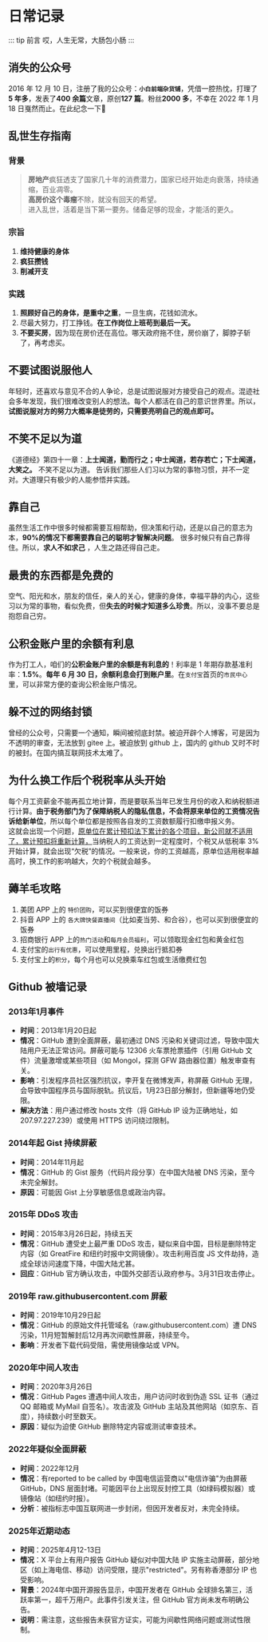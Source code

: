 # 日常记录

::: tip 前言
哎，人生无常，大肠包小肠
:::

## 消失的公众号

2016 年 12 月 10 日，注册了我的公众号：**`小白前端杂货铺`**，凭借一腔热忱，打理了**5 年多**，发表了**400 余篇**文章，原创**127 篇**。粉丝**2000 多**，不幸在 2022 年 1 月 18 日戛然而止。在此纪念一下:pray:
<img :src="$withBase('/life/l1.png')" class="medium-zoom-image"/>

## 乱世生存指南

### 背景

> **房地产**疯狂透支了国家几十年的消费潜力，国家已经开始走向衰落，持续通缩，百业凋零。  
> **高房价这个毒瘤**不除，就没有回天的希望。  
> 进入乱世，活着是当下第一要务。储备足够的现金，才能活的更久。

### 宗旨

1. **维持健康的身体**
2. **疯狂攒钱**
3. **削减开支**

### 实践

1. **照顾好自己的身体，是重中之重**，一旦生病，花钱如流水。
2. 尽最大努力，打工挣钱。**在工作岗位上班苟到最后一天。**
3. **不要买房**，因为现在房价还在高位。哪天政府拖不住，房价崩了，脚脖子斩了，再考虑买。

## 不要试图说服他人

年轻时，还喜欢与意见不合的人争论，总是试图说服对方接受自己的观点。混迹社会多年发现，我们很难改变别人的想法。每个人都活在自己的意识世界里。所以，**试图说服对方的努力大概率是徒劳的，只需要亮明自己的观点即可。**

## 不笑不足以为道

《道德经》第四十一章：**上士闻道，勤而行之；中士闻道，若存若亡；下士闻道，大笑之。** 不笑不足以为道。 告诉我们那些人们习以为常的事物习惯，并不一定对。大道理只有极少的人能参悟并实践。

## 靠自己

虽然生活工作中很多时候都需要互相帮助，但决策和行动，还是以自己的意志为本，**90%的情况下都需要靠自己的聪明才智解决问题**。 很多时候只有自己靠得住。所以，**求人不如求己** ，人生之路还得自己走。

## 最贵的东西都是免费的

空气、阳光和水，朋友的信任，亲人的关心，健康的身体，幸福平静的内心，这些习以为常的事物，看似免费，但**失去的时候才知道多么珍贵**。所以，没事不要总是抱怨自己穷。

## 公积金账户里的余额有利息

作为打工人，咱们的**公积金账户里的余额是有利息的**！利率是 1 年期存款基准利率：**1.5%**。**每年 6 月 30 日，余额利息会打到账户里**。在`支付宝`首页的`市民中心`里，可以非常方便的查询公积金账户情况。

## 躲不过的网络封锁

曾经的公众号，只需要一个通知，瞬间被彻底封禁。被迫开辟个人博客，可是因为不透明的审查，无法放到 gitee 上。被迫放到 github 上，国内的 github 又时不时的被封。在国内搞互联网技术太难了。

## 为什么换工作后个税税率从头开始

每个月工资薪金不能再孤立地计算，而是要联系当年已发生月份的收入和纳税额进行计算。**由于税务部门为了保障纳税人的隐私信息，不会将原来单位的工资情况告诉给新单位**，所以每个单位都是按照各自发的工资数额履行扣缴申报义务。  
这就会出现一个问题，<u>原单位在累计预扣法下累计的各个项目，新公司就不适用了，累计预扣将重新计算，</u>当纳税人的工资达到一定程度时，个税又从低税率 3%开始计算，就会出现“欠税”的情况。一般来说，你的工资越高，原单位适用税率越高时，换工作的影响越大，欠的个税就会越多。

## 薅羊毛攻略

1. 美团 APP 上的 `特价团购`，可以买到很便宜的饭券
2. 抖音 APP 上的 `各大牌快餐直播间`（比如麦当劳、和合谷），也可以买到很便宜的饭券
3. 招商银行 APP 上的`热门活动`和`每月会员福利`，可以领取现金红包和黄金红包
4. 支付宝的`出行有优惠`，可以使用里程，兑换出行抵扣券
5. 支付宝上的`积分`，每个月也可以兑换乘车红包或生活缴费红包

## Github 被墙记录

### 2013年1月事件

- **时间**：2013年1月20日起
- **情况**：GitHub 遭到全面屏蔽，最初通过 DNS 污染和关键词过滤，导致中国大陆用户无法正常访问。屏蔽可能与 12306 火车票抢票插件（引用 GitHub 文件）流量激增或某些项目（如 Mongol，探测 GFW 路由器位置）触发审查有关。
- **影响**：引发程序员社区强烈抗议，李开复在微博发声，称屏蔽 GitHub 无理，会导致中国程序员与国际脱轨。抗议后，1月23日部分解封，但新疆等地仍受限。
- **解决方法**：用户通过修改 hosts 文件（将 GitHub IP 设为正确地址，如 207.97.227.239）或使用 HTTPS 访问绕过限制。

### 2014年起 Gist 持续屏蔽

- **时间**：2014年11月起
- **情况**：GitHub 的 Gist 服务（代码片段分享）在中国大陆被 DNS 污染，至今未完全解封。
- **原因**：可能因 Gist 上分享敏感信息或政治内容。

### 2015年 DDoS 攻击

- **时间**：2015年3月26日起，持续五天
- **情况**：GitHub 遭受史上最严重 DDoS 攻击，疑似来自中国，目标是删除特定内容（如 GreatFire 和纽约时报中文网镜像）。攻击利用百度 JS 文件劫持，造成全球访问速度下降，中国大陆尤甚。
- **回应**：GitHub 官方确认攻击，中国外交部否认政府参与。3月31日攻击停止。

### 2019年 raw.githubusercontent.com 屏蔽

- **时间**：2019年10月29日起
- **情况**：GitHub 的原始文件托管域名（raw.githubusercontent.com）遭 DNS 污染，11月短暂解封后12月再次间歇性屏蔽，持续至今。
- **影响**：开发者下载代码受阻，需使用镜像站或 VPN。

### 2020年中间人攻击

- **时间**：2020年3月26日
- **情况**：GitHub Pages 遭遇中间人攻击，用户访问时收到伪造 SSL 证书（通过 QQ 邮箱或 MyMail 自签名）。攻击波及 GitHub 主站及其他网站（如京东、百度），持续数小时至数天。
- **原因**：疑似为迫使 GitHub 删除特定内容或测试审查技术。

### 2022年疑似全面屏蔽

- **时间**：2022年12月
- **情况**：有reported to be called by 中国电信运营商以"电信诈骗"为由屏蔽 GitHub，DNS 层面封堵。可能因平台上出现反封控工具（如绿码模拟器）或镜像站（如纽约时报）。
- **分析**：被指标志中国互联网进一步封闭，但因开发者反对，未完全持续。

### 2025年近期动态

- **时间**：2025年4月12-13日
- **情况**：X 平台上有用户报告 GitHub 疑似对中国大陆 IP 实施主动屏蔽，部分地区（如上海电信、移动）访问受限，提示"restricted"。另有称香港部分 IP 也受影响。
- **背景**：2024年中国开源报告显示，中国开发者在 GitHub 全球排名第三，活跃率第一，超千万用户。此事件引发关注，但 GitHub 官方尚未发布明确公告。
- **说明**：需注意，这些报告未获官方证实，可能为间歇性网络问题或测试性限制。